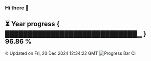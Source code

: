 ### Hi there 👋
⏳ Year progress { █████████████████████████████▁ } 96.86 %
---
⏰ Updated on Fri, 20 Dec 2024 12:34:22 GMT
![Progress Bar CI](https://github.com/liununu/liununu/workflows/Progress%20Bar%20CI/badge.svg)

